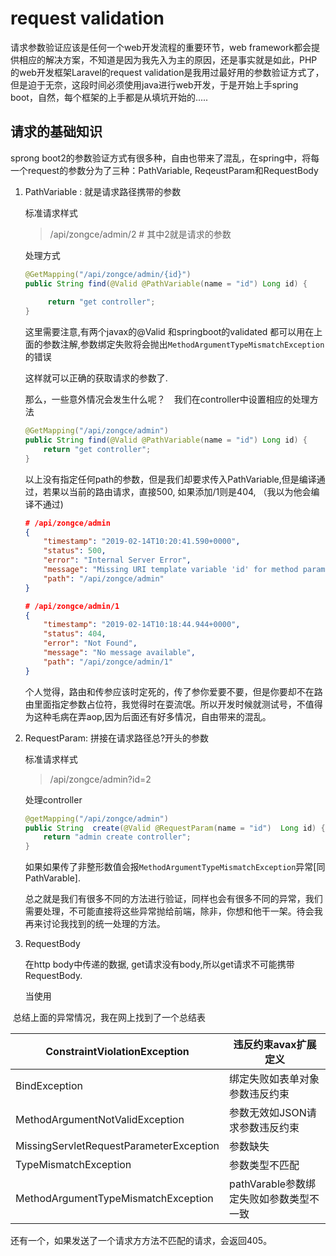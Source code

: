 # request validation

请求参数验证应该是任何一个web开发流程的重要环节，web framework都会提供相应的解决方案，不知道是因为我先入为主的原因，还是事实就是如此，PHP的web开发框架Laravel的request validation是我用过最好用的参数验证方式了，但是迫于无奈，这段时间必须使用java进行web开发，于是开始上手spring boot，自然，每个框架的上手都是从填坑开始的.....

## 请求的基础知识

sprong boot2的参数验证方式有很多种，自由也带来了混乱，在spring中，将每一个request的参数分为了三种：PathVariable, ReqeustParam和RequestBody

1. PathVariable : 就是请求路径携带的参数

   标准请求样式

   > /api/zongce/admin/2    # 其中2就是请求的参数

   处理方式

   ```java
   @GetMapping("/api/zongce/admin/{id}")
   public String find(@Valid @PathVariable(name = "id") Long id) {
       
        return "get controller";
   }
   ```

   这里需要注意,有两个javax的@Valid 和springboot的validated 都可以用在上面的参数注解,参数绑定失败将会抛出``MethodArgumentTypeMismatchException``的错误

   这样就可以正确的获取请求的参数了.

   

   那么，一些意外情况会发生什么呢？　我们在controller中设置相应的处理方法

   ```java
   @GetMapping("/api/zongce/admin")
   public String find(@Valid @PathVariable(name = "id") Long id) {
       return "get controller";
   }
   ```

   以上没有指定任何path的参数，但是我们却要求传入PathVariable,但是编译通过，若果以当前的路由请求，直接500, 如果添加/1则是404, （我以为他会编译不通过)

   ```json
   # /api/zongce/admin
   {
       "timestamp": "2019-02-14T10:20:41.590+0000",
       "status": 500,
       "error": "Internal Server Error",
       "message": "Missing URI template variable 'id' for method parameter of type Long",
       "path": "/api/zongce/admin"
   }
   
   # /api/zongce/admin/1  
   {
       "timestamp": "2019-02-14T10:18:44.944+0000",
       "status": 404,
       "error": "Not Found",
       "message": "No message available",
       "path": "/api/zongce/admin/1"
   }
   ```

   个人觉得，路由和传参应该时定死的，传了参你爱要不要，但是你要却不在路由里面指定参数占位符，我觉得时在耍流氓。所以开发时候就测试号，不值得为这种毛病在弄aop,因为后面还有好多情况，自由带来的混乱。

2. RequestParam: 拼接在请求路径总?开头的参数

   标准请求样式

   > /api/zongce/admin?id=2

   处理controller

   ```java
   @getMapping("/api/zongce/admin")
   public String  create(@Valid @RequestParam(name = "id")  Long id) {
       return "admin create controller";
   }
   ```

   如果如果传了非整形数值会报``MethodArgumentTypeMismatchException``异常[同PathVarable]. 

   总之就是我们有很多不同的方法进行验证，同样也会有很多不同的异常，我们需要处理，不可能直接将这些异常抛给前端，除非，你想和他干一架。待会我再来讨论我找到的统一处理的方法。

3. RequestBody

   在http body中传递的数据, get请求没有body,所以get请求不可能携带RequestBody.

   当使用

​	总结上面的异常情况，我在网上找到了一个总结表

| ConstraintViolationException            | 违反约束avax扩展定义                    |
| --------------------------------------- | --------------------------------------- |
| BindException                           | 绑定失败如表单对象参数违反约束          |
| MethodArgumentNotValidException         | 参数无效如JSON请求参数违反约束          |
| MissingServletRequestParameterException | 参数缺失                                |
| TypeMismatchException                   | 参数类型不匹配                          |
| MethodArgumentTypeMismatchException     | pathVarable参数绑定失败如参数类型不一致 |

还有一个，如果发送了一个请求方方法不匹配的请求，会返回405。

